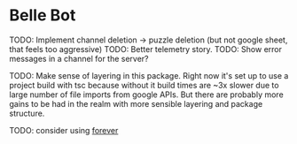 # Belle Bot

TODO: Implement channel deletion -> puzzle deletion (but not google sheet, that feels too aggressive)
TODO: Better telemetry story.
TODO: Show error messages in a channel for the server?

TODO: Make sense of layering in this package. Right now it's set up to use a project build with tsc because
without it build times are ~3x slower due to large number of file imports from google APIs. But there are
probably more gains to be had in the realm with more sensible layering and package structure.

TODO: consider using [forever](https://www.npmjs.com/package/forever)
